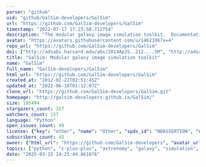```yaml
---
parser: "github"
uid: "github/GalSim-developers/GalSim"
url: "https://github.com/GalSim-developers/GalSim"
timestamp: "2022-07-17 17:23:58.712754"
description: "The modular galaxy image simulation toolkit.  Documentation:"
avatar: "https://avatars.githubusercontent.com/u/1462196?v=4"
repo_url: "https://github.com/GalSim-developers/GalSim"
doi: ["http://adsabs.harvard.edu/abs/2014ApJS..212....5M", "http://adsabs.harvard.edu/abs/2015A%26C....10..121R", "https://ui.adsabs.harvard.edu/abs/2014ascl.soft02009R/abstract"]
title: "GalSim: Modular galaxy image simulation toolkit"
name: "GalSim"
full_name: "GalSim-developers/GalSim"
html_url: "https://github.com/GalSim-developers/GalSim"
created_at: "2012-02-22T02:51:45Z"
updated_at: "2022-06-10T01:12:07Z"
clone_url: "https://github.com/GalSim-developers/GalSim.git"
homepage: "http://galsim-developers.github.io/GalSim/"
size: 195494
stargazers_count: 157
watchers_count: 157
language: "Python"
open_issues_count: 49
license: {"key": "other", "name": "Other", "spdx_id": "NOASSERTION", "url": null, "node_id": "MDc6TGljZW5zZTA="}
subscribers_count: 45
owner: {"html_url": "https://github.com/GalSim-developers", "avatar_url": "https://avatars.githubusercontent.com/u/1462196?v=4", "login": "GalSim-developers", "type": "Organization"}
topics: ["python", "c-plus-plus", "astronomy", "galaxy", "simulation", "simulate-images", "weaklensing", "lsst", "des", "wfirst", "euclid"]
date: "2025-03-15 14:25:44.861876"
---
```

